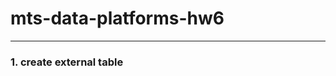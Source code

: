 # mts-data-platforms-hw6

----------------------------------------------------------

### 1. create external table
